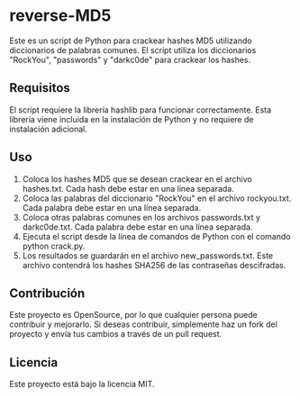 # reverse-MD5
 Este es un script de Python para crackear hashes MD5 utilizando diccionarios de palabras comunes. El script utiliza los diccionarios "RockYou", "passwords" y "darkc0de" para crackear los hashes.
 
## Requisitos
El script requiere la librería hashlib para funcionar correctamente. Esta librería viene incluida en la instalación de Python y no requiere de instalación adicional.

## Uso
1. Coloca los hashes MD5 que se desean crackear en el archivo hashes.txt. Cada hash debe estar en una línea separada.
2. Coloca las palabras del diccionario "RockYou" en el archivo rockyou.txt. Cada palabra debe estar en una línea separada.
3. Coloca otras palabras comunes en los archivos passwords.txt y darkc0de.txt. Cada palabra debe estar en una línea separada.
4. Ejecuta el script desde la línea de comandos de Python con el comando python crack.py.
5. Los resultados se guardarán en el archivo new_passwords.txt. Este archivo contendrá los hashes SHA256 de las contraseñas descifradas.

## Contribución
Este proyecto es OpenSource, por lo que cualquier persona puede contribuir y mejorarlo. Si deseas contribuir, simplemente haz un fork del proyecto y envía tus cambios a través de un pull request.

## Licencia
Este proyecto está bajo la licencia MIT.
